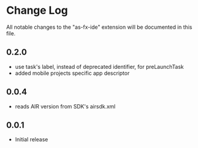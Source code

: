 # Change Log

All notable changes to the "as-fx-ide" extension will be documented in this file.

## 0.2.0

- use task's label, instead of deprecated identifier, for preLaunchTask
- added mobile projects specific app descriptor

## 0.0.4

- reads AIR version from SDK's airsdk.xml

## 0.0.1

- Initial release
